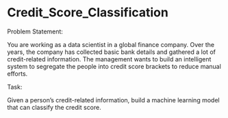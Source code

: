 # Credit_Score_Classification
Problem Statement:

You are working as a data scientist in a global finance company. Over the years, the company has collected basic bank details and gathered a lot of credit-related information. The management wants to build an intelligent system to segregate the people into credit score brackets to reduce manual efforts.

Task:

Given a person’s credit-related information, build a machine learning model that can classify the credit score.

